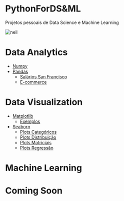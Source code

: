 # PythonForDS&ML
Projetos pessoais de Data Science e Machine Learning

![neil](https://imarticus.org/wp-content/uploads/2019/07/ds11.gif)

  <h1>Data Analytics</h1>
  
  * [Numpy](https://github.com/JnsFerreira/PythonForDS-ML/tree/master/Numpy)
  * [Pandas](https://github.com/JnsFerreira/PythonForDS-ML/tree/master/Pandas)
      * [Salários San Francisco](https://github.com/JnsFerreira/PythonForDS-ML/tree/master/Pandas/SanFrancisco_Salaries)
      * [E-commerce](https://github.com/JnsFerreira/PythonForDS-ML/tree/master/Pandas/Ecommerce)
      
   <h1>Data Visualization</h1>
    
  * [Matplotlib](https://github.com/JnsFerreira/PythonForDS-ML/tree/master/DataViz/Matplotlib)
      * [Exemplos](https://github.com/JnsFerreira/PythonForDS-ML/blob/master/DataViz/Matplotlib/ExerciciosMatplotlib.ipynb)
  * [Seaborn](https://github.com/JnsFerreira/PythonForDS-ML/tree/master/DataViz/Seaborn)
      * [Plots Categóricos](https://github.com/JnsFerreira/PythonForDS-ML/blob/master/DataViz/Seaborn/PlotsCategoricos.ipynb)
      * [Plots Distribuição](https://github.com/JnsFerreira/PythonForDS-ML/blob/master/DataViz/Seaborn/PlotsDistribuicao.ipynb)
      * [Plots Matriciais](https://github.com/JnsFerreira/PythonForDS-ML/blob/master/DataViz/Seaborn/PlotsMatriciais.ipynb)
      * [Plots Regressão](https://github.com/JnsFerreira/PythonForDS-ML/blob/master/DataViz/Seaborn/PlotsRegressao.ipynb)
  <h1>Machine Learning<h1/>
  Coming Soon
